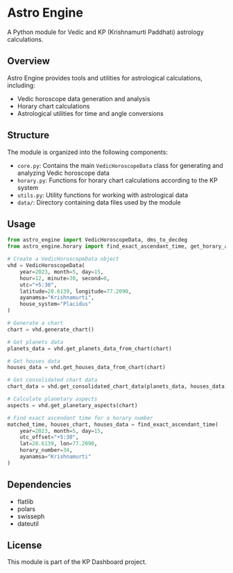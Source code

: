 # Astro Engine

A Python module for Vedic and KP (Krishnamurti Paddhati) astrology calculations.

## Overview

Astro Engine provides tools and utilities for astrological calculations, including:

- Vedic horoscope data generation and analysis
- Horary chart calculations
- Astrological utilities for time and angle conversions

## Structure

The module is organized into the following components:

- `core.py`: Contains the main `VedicHoroscopeData` class for generating and analyzing Vedic horoscope data
- `horary.py`: Functions for horary chart calculations according to the KP system
- `utils.py`: Utility functions for working with astrological data
- `data/`: Directory containing data files used by the module

## Usage

```python
from astro_engine import VedicHoroscopeData, dms_to_decdeg
from astro_engine.horary import find_exact_ascendant_time, get_horary_ascendant_degree

# Create a VedicHoroscopeData object
vhd = VedicHoroscopeData(
    year=2023, month=5, day=15, 
    hour=12, minute=30, second=0, 
    utc="+5:30", 
    latitude=28.6139, longitude=77.2090, 
    ayanamsa="Krishnamurti", 
    house_system="Placidus"
)

# Generate a chart
chart = vhd.generate_chart()

# Get planets data
planets_data = vhd.get_planets_data_from_chart(chart)

# Get houses data
houses_data = vhd.get_houses_data_from_chart(chart)

# Get consolidated chart data
chart_data = vhd.get_consolidated_chart_data(planets_data, houses_data)

# Calculate planetary aspects
aspects = vhd.get_planetary_aspects(chart)

# Find exact ascendant time for a horary number
matched_time, houses_chart, houses_data = find_exact_ascendant_time(
    year=2023, month=5, day=15, 
    utc_offset="+5:30", 
    lat=28.6139, lon=77.2090, 
    horary_number=34, 
    ayanamsa="Krishnamurti"
)
```

## Dependencies

- flatlib
- polars
- swisseph
- dateutil

## License

This module is part of the KP Dashboard project. 